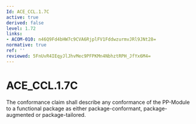 ```yaml
---
Id: ACE_CCL.1.7C
active: true
derived: false
level: 1.72
links:
- ACOM-010: n46Q9Fd4bHW7c9CVA6RjplFV1FddwzurmvJRl9JNt28=
normative: true
ref: ''
reviewed: 5FnUvR4IEqyJlJhvMec9PFPKMn4NbhztRPH_JfYx6M4=
---
```


# ACE_CCL.1.7C

The conformance claim shall describe any conformance of the PP-Module to a functional package as either package-conformant, package-augmented or package-tailored.
